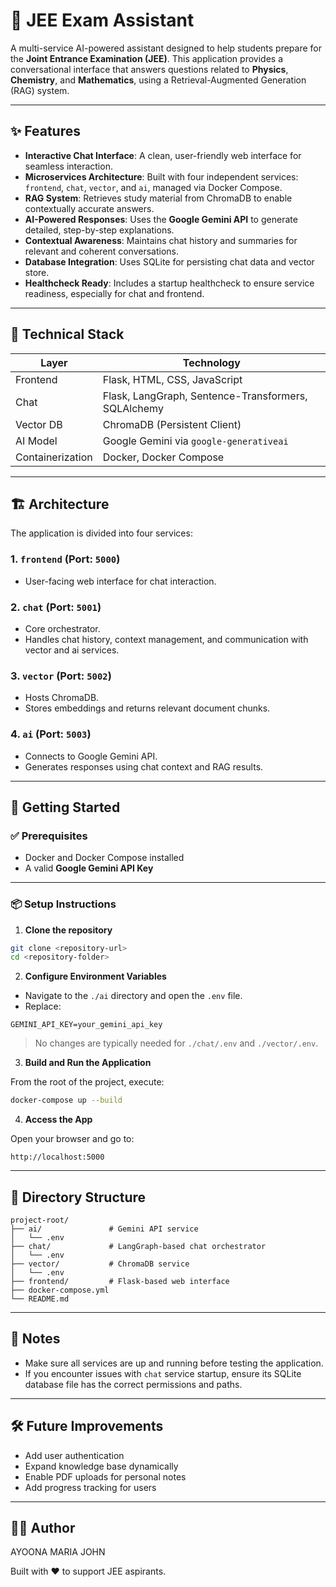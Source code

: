 # 🧠 JEE Exam Assistant

A multi-service AI-powered assistant designed to help students prepare for the **Joint Entrance Examination (JEE)**. This application provides a conversational interface that answers questions related to **Physics**, **Chemistry**, and **Mathematics**, using a Retrieval-Augmented Generation (RAG) system.

---

## ✨ Features

- **Interactive Chat Interface**: A clean, user-friendly web interface for seamless interaction.
- **Microservices Architecture**: Built with four independent services: `frontend`, `chat`, `vector`, and `ai`, managed via Docker Compose.
- **RAG System**: Retrieves study material from ChromaDB to enable contextually accurate answers.
- **AI-Powered Responses**: Uses the **Google Gemini API** to generate detailed, step-by-step explanations.
- **Contextual Awareness**: Maintains chat history and summaries for relevant and coherent conversations.
- **Database Integration**: Uses SQLite for persisting chat data and vector store.
- **Healthcheck Ready**: Includes a startup healthcheck to ensure service readiness, especially for chat and frontend.

---

## 🧰 Technical Stack

| Layer      | Technology                            |
|------------|----------------------------------------|
| Frontend   | Flask, HTML, CSS, JavaScript           |
| Chat       | Flask, LangGraph, Sentence-Transformers, SQLAlchemy |
| Vector DB  | ChromaDB (Persistent Client)           |
| AI Model   | Google Gemini via `google-generativeai` |
| Containerization | Docker, Docker Compose           |

---

## 🏗️ Architecture

The application is divided into four services:

### 1. `frontend` (Port: `5000`)
- User-facing web interface for chat interaction.

### 2. `chat` (Port: `5001`)
- Core orchestrator.
- Handles chat history, context management, and communication with vector and ai services.

### 3. `vector` (Port: `5002`)
- Hosts ChromaDB.
- Stores embeddings and returns relevant document chunks.

### 4. `ai` (Port: `5003`)
- Connects to Google Gemini API.
- Generates responses using chat context and RAG results.

---

## 🚀 Getting Started

### ✅ Prerequisites

- Docker and Docker Compose installed
- A valid **Google Gemini API Key**

---

### 📦 Setup Instructions

1. **Clone the repository**

```bash
git clone <repository-url>
cd <repository-folder>
```

2. **Configure Environment Variables**

- Navigate to the `./ai` directory and open the `.env` file.
- Replace:

```env
GEMINI_API_KEY=your_gemini_api_key
```

> No changes are typically needed for `./chat/.env` and `./vector/.env`.

3. **Build and Run the Application**

From the root of the project, execute:

```bash
docker-compose up --build
```

4. **Access the App**

Open your browser and go to:

```
http://localhost:5000
```

---

## 📁 Directory Structure

```
project-root/
├── ai/               # Gemini API service
│   └── .env
├── chat/             # LangGraph-based chat orchestrator
│   └── .env
├── vector/           # ChromaDB service
│   └── .env
├── frontend/         # Flask-based web interface
├── docker-compose.yml
└── README.md
```

---

## 📌 Notes

- Make sure all services are up and running before testing the application.
- If you encounter issues with `chat` service startup, ensure its SQLite database file has the correct permissions and paths.

---

## 🛠️ Future Improvements

- Add user authentication
- Expand knowledge base dynamically
- Enable PDF uploads for personal notes
- Add progress tracking for users

---

## 👩‍💻 Author

AYOONA MARIA JOHN

Built with ❤️ to support JEE aspirants.
